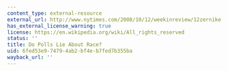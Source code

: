 ```yaml
---
content_type: external-resource
external_url: http://www.nytimes.com/2008/10/12/weekinreview/12zernike.html?partner=permalink&exprod=permalink
has_external_license_warning: true
license: https://en.wikipedia.org/wiki/All_rights_reserved
status: ''
title: Do Polls Lie About Race?
uid: 6fed53e9-7479-4ab2-bf4e-b7fed7b355ba
wayback_url: ''
---
```

